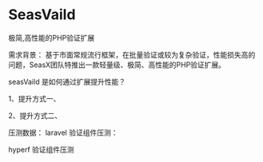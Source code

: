 SeasVaild
======
极简,高性能的PHP验证扩展

需求背景：
基于市面常规流行框架，在批量验证或较为复杂验证，性能损失高的问题，SeasX团队特推出一款轻量级、极简、高性能的PHP验证扩展。


seasVaild 是如何通过扩展提升性能？

1、提升方式一、

2、提升方式二、

压测数据：
laravel 验证组件压测：


hyperf 验证组件压测
